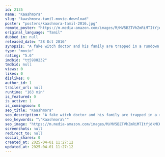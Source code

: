 ```yaml
---
id: 2135
name: "Kaashmora"
slug: "kaashmora-tamil-movie-download"
poster: "posters/kaashmora-tamil-2016.jpg"
remote_poster: "https://m.media-amazon.com/images/M/MV5BZTVhZmRiMTItYjdkMC00MjMxLWIxNmMtNzJlYTRiMGYyMGU4XkEyXkFqcGdeQXVyMTEzNzg0Mjkx._V1_SX300.jpg"
original_language: "Tamil"
dubbed_in: null
released_date: "28 Oct 2016"
synopsis: "A fake witch doctor and his family are trapped in a rundown palace haunted by a strong and vengeful spirit."
type: "movie"
rating: "5.6"
imdbid: "tt5980232"
tmdbid: null
views: 0
likes: 0
dislikes: 0
author_id: 1
trailer_url: null
runtime: "163 min"
is_featured: 0
is_active: 1
is_comingsoon: 0
seo_title: "Kaashmora"
seo_description: "A fake witch doctor and his family are trapped in a rundown palace haunted by a strong and vengeful spirit."
seo_keywords: "\"Kaashmora\""
seo_image: "https://m.media-amazon.com/images/M/MV5BZTVhZmRiMTItYjdkMC00MjMxLWIxNmMtNzJlYTRiMGYyMGU4XkEyXkFqcGdeQXVyMTEzNzg0Mjkx._V1_SX300.jpg"
screenshots: null
redirect_to: null
social_shares: 0
created_at: 2025-04-01 11:27:12
updated_at: 2025-04-01 11:27:12
---
```


